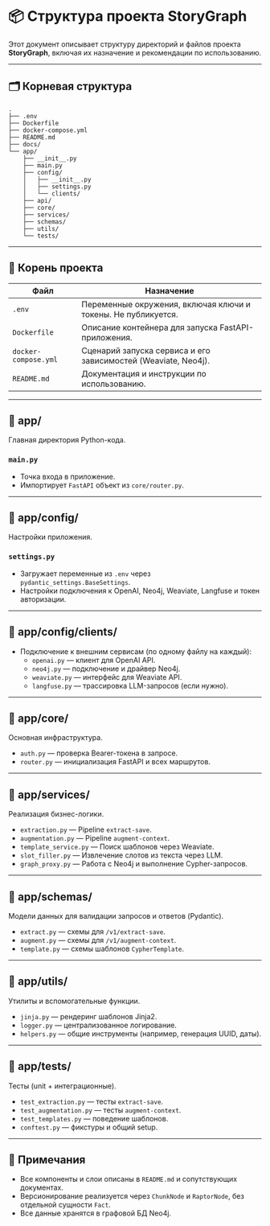 # 📦 Структура проекта StoryGraph

Этот документ описывает структуру директорий и файлов проекта **StoryGraph**, включая их назначение и рекомендации по использованию.

---

## 🗂️ Корневая структура

```
.
├── .env
├── Dockerfile
├── docker-compose.yml
├── README.md
├── docs/
└── app/
    ├── __init__.py
    ├── main.py
    ├── config/
    │   ├── __init__.py
    │   ├── settings.py
    │   └── clients/
    ├── api/
    ├── core/
    ├── services/
    ├── schemas/
    ├── utils/
    └── tests/
```

---

## 📁 Корень проекта

| Файл                  | Назначение |
|-----------------------|------------|
| `.env`                | Переменные окружения, включая ключи и токены. Не публикуется. |
| `Dockerfile`          | Описание контейнера для запуска FastAPI-приложения. |
| `docker-compose.yml`  | Сценарий запуска сервиса и его зависимостей (Weaviate, Neo4j). |
| `README.md`           | Документация и инструкции по использованию. |

---

## 📁 app/

Главная директория Python-кода.

### `main.py`

- Точка входа в приложение.
- Импортирует `FastAPI` объект из `core/router.py`.

---

## 📁 app/config/

Настройки приложения.

### `settings.py`

- Загружает переменные из `.env` через `pydantic_settings.BaseSettings`.
- Настройки подключения к OpenAI, Neo4j, Weaviate, Langfuse и токен авторизации.

---

## 📁 app/config/clients/

- Подключение к внешним сервисам (по одному файлу на каждый):
  - `openai.py` — клиент для OpenAI API.
  - `neo4j.py` — подключение и драйвер Neo4j.
  - `weaviate.py` — интерфейс для Weaviate API.
  - `langfuse.py` — трассировка LLM-запросов (если нужно).

---

## 📁 app/core/

Основная инфраструктура.

- `auth.py` — проверка Bearer-токена в запросе.
- `router.py` — инициализация FastAPI и всех маршрутов.

---

## 📁 app/services/

Реализация бизнес-логики.

- `extraction.py` — Pipeline `extract-save`.
- `augmentation.py` — Pipeline `augment-context`.
- `template_service.py` — Поиск шаблонов через Weaviate.
- `slot_filler.py` — Извлечение слотов из текста через LLM.
- `graph_proxy.py` — Работа с Neo4j и выполнение Cypher-запросов.

---

## 📁 app/schemas/

Модели данных для валидации запросов и ответов (Pydantic).

- `extract.py` — схемы для `/v1/extract-save`.
- `augment.py` — схемы для `/v1/augment-context`.
- `template.py` — схемы шаблонов `CypherTemplate`.

---

## 📁 app/utils/

Утилиты и вспомогательные функции.

- `jinja.py` — рендеринг шаблонов Jinja2.
- `logger.py` — централизованное логирование.
- `helpers.py` — общие инструменты (например, генерация UUID, даты).

---

## 📁 app/tests/

Тесты (unit + интеграционные).

- `test_extraction.py` — тесты `extract-save`.
- `test_augmentation.py` — тесты `augment-context`.
- `test_templates.py` — поведение шаблонов.
- `conftest.py` — фикстуры и общий setup.

---

## 🧩 Примечания

- Все компоненты и слои описаны в `README.md` и сопутствующих документах.
- Версионирование реализуется через `ChunkNode` и `RaptorNode`, без отдельной сущности `Fact`.
- Все данные хранятся в графовой БД Neo4j.